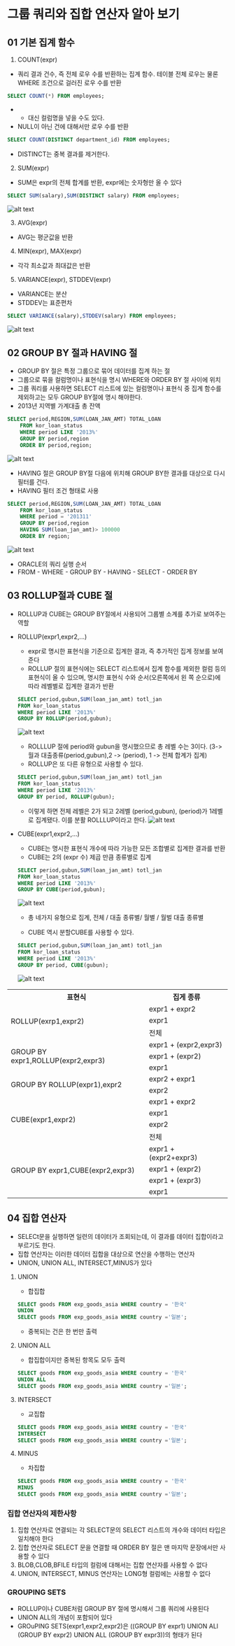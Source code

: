# 그룹 쿼리와 집합 연산자 알아 보기

## 01 기본 집계 함수

1. COUNT(expr)
- 쿼리 결과 건수, 즉 전체 로우 수를 반환하는 집계 함수. 테이블 전체 로우는 물론 WHERE 조건으로 걸러진 로우 수를 반환
```sql
SELECT COUNT(*) FROM employees;
```
- * 대신 컬럼명을 넣을 수도 있다.
- NULL이 아닌 건에 대해서만 로우 수를 반환
```sql
SELECT COUNT(DISTINCT department_id) FROM employees;
```
- DISTINCT는 중복 결과를 제거한다.

2. SUM(expr)
- SUM은 expr의 전체 합계를 반환, expr에는 숫자형만 올 수 있다
```sql
SELECT SUM(salary),SUM(DISTINCT salary) FROM employees;
```
![alt text](image-6.png)

3. AVG(expr)
- AVG는 평군값을 반환

4. MIN(expr), MAX(expr)
- 각각 최소값과 최대값은 반환

5. VARIANCE(expr), STDDEV(expr)
- VARIANCE는 분산
- STDDEV는 표준편차
```sql
SELECT VARIANCE(salary),STDDEV(salary) FROM employees;
```
![alt text](image-7.png)

## 02 GROUP BY 절과 HAVING 절
- GROUP BY 절은 특정 그룹으로 묶어 데이터를 집계 하는 절
- 그룹으로 묶을 컬럼명이나 표현식을 명시 WHERE와 ORDER BY 절 사이에 위치
- 그룹 쿼리를 사용하면 SELECT 리스트에 있는 컬럼명이나 표현식 중 집계 함수를 제외하고는 모두 GROUP BY절에 명시 해야한다.
- 2013년 지역별 가계대출 총 잔액
```sql
SELECT period,REGION,SUM(LOAN_JAN_AMT) TOTAL_LOAN 
    FROM kor_loan_status
    WHERE period LIKE '2013%'
    GROUP BY period,region
    ORDER BY period,region;
```
![alt text](image-8.png)

- HAVING 절은 GROUP BY절 다음에 위치해 GROUP BY한 결과를 대상으로 다시 필터를 건다.
- HAVING 필터 조건 형태로 사용
```sql
SELECT period,REGION,SUM(LOAN_JAN_AMT) TOTAL_LOAN 
    FROM kor_loan_status
    WHERE period = '201311'
    GROUP BY period,region
    HAVING SUM(loan_jan_amt)> 100000
    ORDER BY region;
```
![alt text](image-9.png)

- ORACLE의 쿼리 실행 순서 
- FROM - WHERE - GROUP BY - HAVING - SELECT - ORDER BY

## 03 ROLLUP절과 CUBE 절
- ROLLUP과 CUBE는 GROUP BY절에서 사용되어 그룹별 소계를 추가로 보여주는 역할

- ROLLUP(expr1,expr2,...)
    - expr로 명시한 표현식을 기준으로 집계한 결과, 즉 추가적인 집계 정보를 보여 준다
    - ROLLUP 절의 표현식에는 SELECT 리스트에서 집계 함수를 제외한 컬럼 등의 표현식이 올 수 있으며, 명시한 표현식 수와 순서(오른쪽에서 왼 쪽 순으로)에 따라 레벨별로 집계한 결과가 반환
    ```sql
    SELECT period,gubun,SUM(loan_jan_amt) totl_jan
    FROM kor_loan_status
    WHERE period LIKE '2013%'
    GROUP BY ROLLUP(period,gubun);
    ```
    ![alt text](image-10.png)

    - ROLLLUP 절에 period와 gubun을 명시했으므로 총 레벨 수는 3이다. (3-> 월과 대출종류(period,gubun),2 -> (period), 1 -> 전체 합계가 집계)
    - ROLLUP은 또 다른 유형으로 사용할 수 있다.
    ```sql
    SELECT period,gubun,SUM(loan_jan_amt) totl_jan
    FROM kor_loan_status
    WHERE period LIKE '2013%'
    GROUP BY period, ROLLUP(gubun);
    ```
    - 이렇게 하면 전체 레벨은 2가 되고 2레벨 (period,gubun), (period)가 1레벨로 집계됐다. 이를 분활 ROLLLUP이라고 한다.
    ![alt text](image-11.png)

- CUBE(expr1,expr2,...)
    - CUBE는 명시한 표현식 개수에 따라 가능한 모든 조합별로 집계한 결과를 반환
    - CUBE는 2의 (expr 수) 제곱 만큼 종류별로 집계
    ```sql
    SELECT period,gubun,SUM(loan_jan_amt) totl_jan
    FROM kor_loan_status
    WHERE period LIKE '2013%'
    GROUP BY CUBE(period,gubun);
    ```
    ![alt text](image-12.png)
    - 총 네가지 유형으로 집계, 전체 / 대출 종류별/ 월별 / 월벌 대출 종류별

    - CUBE 역시 분할CUBE를 사용할 수 있다.
    ```sql
    SELECT period,gubun,SUM(loan_jan_amt) totl_jan
    FROM kor_loan_status
    WHERE period LIKE '2013%'
    GROUP BY period, CUBE(gubun);
    ```
    ![alt text](image-13.png)

<table>
    <tr>
        <th>표현식</th>
        <th>집게 종류</th>
    </tr>
    <tr>
        <td rowspan="3">ROLLUP(exrp1,expr2)</td>
        <td>expr1 + expr2</td>
    </tr>
    <tr>
        <td>expr1</td>
    </tr>
    <tr>
        <td>전체</td>
    </tr>
    <tr>
        <td rowspan="3">GROUP BY expr1,ROLLUP(expr2,expr3)
        <td>expr1 + (expr2,expr3)</td>
    </tr>
    <tr>
        <td>expr1  + (expr2)</td>
    </tr>
    <tr>
        <td>expr1</td>
    </tr>
    <tr>
        <td rowspan="2">GROUP BY ROLLUP(expr1),expr2</td>
        <td>expr2 + expr1</td>
    </tr>
    <tr>
        <td>expr2</td>
    </tr>
    <tr>
        <td rowspan="4">CUBE(expr1,expr2)</td>
        <td>expr1 + expr2</td>
    </tr>
    <tr>
        <td>expr1</td>
    </tr>
    <tr>
        <td>expr2</td>
    </tr>
    <tr>
        <td>전체</td>
    </tr>
    <tr>
        <td rowspan="4">GROUP BY expr1,CUBE(expr2,expr3)</td>
        <td>expr1 + (expr2+expr3)</td>
    </tr>
    <tr>
        <td>expr1 + (expr2)</td>
    </tr>
    <tr>
        <td>expr1 + (expr3)</td>
    </tr>
    <tr>
        <td>expr1</td>
    </tr>
</table>

## 04 집합 연산자
- SELECt문을 실행하면 일련의 데이터가 조회되는데, 이 결과를 데이터 집합이라고 부르기도 한다.
- 집합 연산자는 이러한 데이터 집합을 대상으로 연산을 수행하는 연산자
- UNION, UNION ALL, INTERSECT,MINUS가 있다

1. UNION
    - 합집합
    ```sql
    SELECT goods FROM exp_goods_asia WHERE country = '한국'
    UNION
    SELECT goods FROM exp_goods_asia WHERE country ='일본';
    ```
    - 중복되는 건은 한 번만 출력

2. UNION ALL
    - 합집합이지만 중복된 항목도 모두 출력
    ```sql
    SELECT goods FROM exp_goods_asia WHERE country = '한국'
    UNION ALL
    SELECT goods FROM exp_goods_asia WHERE country ='일본';
    ```
3. INTERSECT
    - 교집합
    ```sql
    SELECT goods FROM exp_goods_asia WHERE country = '한국'
    INTERSECT
    SELECT goods FROM exp_goods_asia WHERE country ='일본';
    ```
4. MINUS
    - 차집합
    ```sql
    SELECT goods FROM exp_goods_asia WHERE country = '한국'
    MINUS
    SELECT goods FROM exp_goods_asia WHERE country ='일본';
    ```

### 집합 연산자의 제한사항
1. 집합 연산자로 연결되는 각 SELECT문의 SELECT 리스트의 개수와 데이터 타입은 일치해야 한다
2. 집합 연산자로 SELECT 문을 연결할 때 ORDER BY 절은 맨 마지막 문장에서만 사용할 수 있다
3. BLOB,CLOB,BFILE 타입의 컬럼에 대해서는 집합 연산자를 사용할 수 없다
4. UNION, INTERSECT, MINUS 연산자는 LONG형 컬럼에는 사용할 수 없다

### GROUPING SETS
- ROLLUP이나 CUBE처럼 GROUP BY 절에 명시해서 그룹 쿼리에 사용된다
- UNION ALL의 개념이 포함되어 있다
- GROuPING SETS(expr1,expr2,expr2)은 ((GROUP BY expr1) UNION ALl (GROUP BY expr2) UNION ALL (GROUP BY expr3))의 형태가 된다